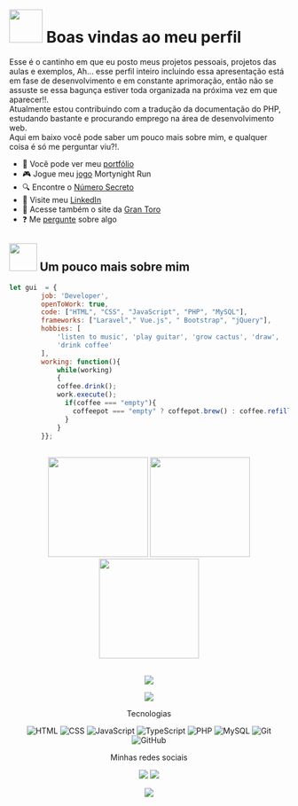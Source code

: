 
# <img src="https://user-images.githubusercontent.com/88007295/208747617-a0e37581-c1d3-4b6e-bf90-e778246ee7f3.png" width="60"></img> Boas vindas ao meu perfil

  Esse é o cantinho em que eu posto meus projetos pessoais, projetos das aulas e exemplos, Ah... esse perfil inteiro incluindo essa apresentação está em fase de desenvolvimento e em constante aprimoração, então não se assuste se essa bagunça estiver toda organizada na próxima vez em que aparecer!!.<br>
  Atualmente estou contribuindo com a tradução da documentação do PHP, estudando bastante e procurando emprego na área de desenvolvimento web.<br>
  Aqui em baixo você pode saber um pouco mais sobre mim, e qualquer coisa é só me perguntar viu?!. <br>

- 🎯 Você pode ver meu [portfólio](https://guimrl.github.io/)
- 🎮 Jogue meu [jogo](https://guimrl.github.io/mortynight-run/) Mortynight Run
- 🔍 Encontre o [Número Secreto](https://guimrl.github.io/numero-secreto/)
- 🚀 Visite meu [LinkedIn](https://www.linkedin.com/in/guimrl/)
- 🐂 Acesse também o site da [Gran Toro](http://grantoro.epizy.com/?i=1)
- ❓ Me [pergunte](https://github.com/guimrl/guimrl/issues) sobre algo

## <img src="https://user-images.githubusercontent.com/88007295/208747282-c2df5465-d604-49e9-ab7c-efaaa7db6044.png" width="50"></img> Um pouco mais sobre mim

```javascript
let gui  = {
        job: 'Developer',
        openToWork: true,
        code: ["HTML", "CSS", "JavaScript", "PHP", "MySQL"],
        frameworks: ["Laravel"," Vue.js", " Bootstrap", "jQuery"],
        hobbies: [
            'listen to music', 'play guitar', 'grow cactus', 'draw',
            'drink coffee'
        ],
        working: function(){
            while(working)
            {
            coffee.drink();
            work.execute();
              if(coffee === "empty"){
                coffeepot === "empty" ? coffepot.brew() : coffee.refill();
              }
            }
        }};
```

<br>

<!-- GITHUB STATUS -->
<div align="center">

<img height="180em" src="https://github-readme-stats.vercel.app/api?username=Guimrl&theme=slateorange&hide_border=false&include_all_commits=true&count_private=true"/>
<img height="180em" src="https://github-readme-stats.vercel.app/api/top-langs/?username=guimrl&theme=slateorange&hide_border=false&include_all_commits=true&count_private=true&layout=compact&langs_count=8"/>
<img height="180em" src="https://github-readme-streak-stats.herokuapp.com/?user=guimrl&theme=slateorange&hide_border=false"/>

  <!-- TEMAS: dark, radical, merko, gruvbox, tokyonight, onedark, cobalt, synthwave, highcontrast, dracula -->
</div>

<br>

<div align="center">

![](https://github-profile-trophy.vercel.app/?username=guimrl&theme=radical&no-frame=false&no-bg=false&margin-w=4)
</div>

<div align="center">

![](https://quotes-github-readme.vercel.app/api?type=horizontal&theme=radical)

</div>

<p align="center">Tecnologias</p>
<div align="center">

![HTML](https://img.shields.io/badge/-HTML-E34F26?logo=html5&logoColor=white&&style=flat)
![CSS](https://img.shields.io/badge/-css-1572B6?logo=css3&logoColor=white&&style=flat)
![JavaScript](https://img.shields.io/badge/-JavaScript-F7DF1E?logo=javascript&logoColor=white&&style=flat)
![TypeScript](https://img.shields.io/badge/-TypeScript-%23007ACC?logo=typescript&logoColor=white&&style=flat)
![PHP](https://img.shields.io/badge/-php-777BB4?logo=PHP&logoColor=white&&style=flat)
![MySQL](https://img.shields.io/badge/-MySQL-4479A1?logo=mysql&logoColor=white&&style=flat)
![Git](https://img.shields.io/badge/-Git-F05032?logo=git&logoColor=white&&style=flat)
![GitHub](https://img.shields.io/badge/-GitHub-181717?logo=github&logoColor=white&&style=flat)

</div>

<p align="center">Minhas redes sociais</p>
<div align="center">
  <a href="https://instagram.com/guimrll" target="_blank"><img src="https://img.shields.io/badge/-Instagram-E4405F?logo=instagram&logoColor=white&&style=flat" target="_blank"></a>
  <a href="https://www.linkedin.com/in/guimrl/" target="_blank"><img src="https://img.shields.io/badge/-LinkedIn-0A66C2?logo=linkedin&logoColor=white&&style=flat" target="_blank"></a>  

[![](https://visitcount.itsvg.in/api?id=guimrl&icon=2&color=12)](https://visitcount.itsvg.in)
</div>
